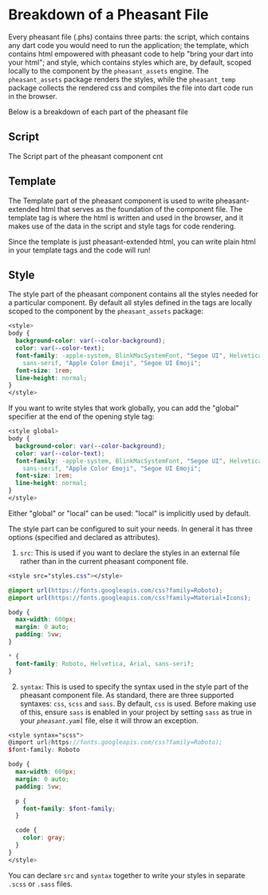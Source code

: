 # Breakdown of a Pheasant File
Every pheasant file (.phs) contains three parts: the script, which contains any dart code you would need to run the application; the template, which contains html empowered with pheasant code to help "bring your dart into your html"; and style, which contains styles which are, by default, scoped locally to the component by the `pheasant_assets` engine. The `pheasant_assets` package renders the styles, while the `pheasant_temp` package collects the rendered css and compiles the file into dart code run in the browser.

Below is a breakdown of each part of the pheasant file

## Script
The Script part of the pheasant component cnt


## Template
The Template part of the pheasant component is used to write pheasant-extended html that serves as the foundation of the component file. The template tag is where the html is written and used in the browser, and it makes use of the data in the script and style tags for code rendering.

Since the template is just pheasant-extended html, you can write plain html in your template tags and the code will run! 

## Style
The style part of the pheasant component contains all the styles needed for a particular component.
By default all styles defined in the tags are locally scoped to the component by the `pheasant_assets` package:
```css
<style>
body {
  background-color: var(--color-background);
  color: var(--color-text);
  font-family: -apple-system, BlinkMacSystemFont, "Segoe UI", Helvetica, Arial,
    sans-serif, "Apple Color Emoji", "Segoe UI Emoji";
  font-size: 1rem;
  line-height: normal;
}
</style>
```

If you want to write styles that work globally, you can add the "global" specifier at the end of the opening style tag:
```css
<style global>
body {
  background-color: var(--color-background);
  color: var(--color-text);
  font-family: -apple-system, BlinkMacSystemFont, "Segoe UI", Helvetica, Arial,
    sans-serif, "Apple Color Emoji", "Segoe UI Emoji";
  font-size: 1rem;
  line-height: normal;
}
</style>
```

Either "global" or "local" can be used: "local" is implicitly used by default.

The style part can be configured to suit your needs. In general it has three options (specified and declared as attributes).
1. `src`: This is used if you want to declare the styles in an external file rather than in the current pheasant component file.
```css
<style src="styles.css"></style>
```

```css
@import url(https://fonts.googleapis.com/css?family=Roboto);
@import url(https://fonts.googleapis.com/css?family=Material+Icons);

body {
  max-width: 600px;
  margin: 0 auto;
  padding: 5vw;
}

* {
  font-family: Roboto, Helvetica, Arial, sans-serif;
}
```

2. `syntax`: This is used to specify the syntax used in the style part of the pheasant component file. As standard, there are three supported syntaxes: `css`, `scss` and `sass`. By default, `css` is used. Before making use of this, ensure `sass` is enabled in your project by setting `sass` as true in your *`pheasant.yaml`* file, else it will throw an exception.
```scss
<style syntax="scss">
@import url(https://fonts.googleapis.com/css?family=Roboto);
$font-family: Roboto

body {
  max-width: 600px;
  margin: 0 auto;
  padding: 5vw;

  p {
    font-family: $font-family;
  }

  code {
    color: gray;
  }
}
</style>
```
You can declare `src` and `syntax` together to write your styles in separate `.scss` or `.sass` files.

<!-- For now, there isn't support for other css styles, so if you are making use of other external styles, you will need to render them to css before the pheasant compiler does. -->

